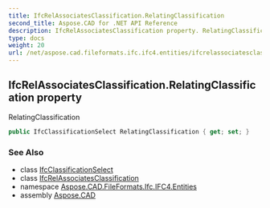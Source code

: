 ```yaml
---
title: IfcRelAssociatesClassification.RelatingClassification
second_title: Aspose.CAD for .NET API Reference
description: IfcRelAssociatesClassification property. RelatingClassification
type: docs
weight: 20
url: /net/aspose.cad.fileformats.ifc.ifc4.entities/ifcrelassociatesclassification/relatingclassification/
---
```

## IfcRelAssociatesClassification.RelatingClassification property

RelatingClassification

```csharp
public IfcClassificationSelect RelatingClassification { get; set; }
```

### See Also

* class [IfcClassificationSelect](../../../aspose.cad.fileformats.ifc.ifc4.types/ifcclassificationselect/)
* class [IfcRelAssociatesClassification](../)
* namespace [Aspose.CAD.FileFormats.Ifc.IFC4.Entities](../../ifcrelassociatesclassification/)
* assembly [Aspose.CAD](../../../)


